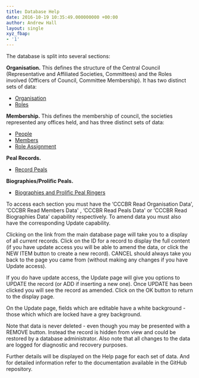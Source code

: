 ```yaml
---
title: Database Help
date: 2016-10-19 10:35:49.000000000 +00:00
author: Andrew Hall
layout: single
xyz_fbap:
- '1'
---
```

The database is split into several sections:

**Organisation.** This defines the structure of the Central Council (Representative and Affiliated Societies, Committees) and the Roles involved (Officers of Council, Committee Membership). It has two distinct sets of data:

  * [Organisation](http:///database/help/organisation/)
  * [Roles](http:///database/help/roles/)

**Membership.** This defines the membership of council, the societies represented any offices held, and has three distinct sets of data:

  * [People](http:///database/help/people/)
  * [Members](http:///database/help/members/)
  * [Role Assignment](http:///database/help/role-assignment/)

**Peal Records.**

  * [Record Peals](http:///database/help/record-peals/)

**Biographies/Prolific Peals.**

  * [Biographies and Prolific Peal Ringers](http:///database/help/biographies/)

To access each section you must have the &#8216;CCCBR Read Organisation Data&apos;, &#8216;CCCBR Read Members Data&apos; , &#8216;CCCBR Read Peals Data&apos; or &#8216;CCCBR Read Biographies Data&apos; capability respectively. To amend data you must also have the corresponding Update capability.

Clicking on the link from the main database page will take you to a display of all _current_ records. Click on the ID for a record to display the full content (if you have update access you will be able to amend the data, or click the NEW ITEM button to create a new record). CANCEL should always take you back to the page you came from (without making any changes if you have Update access).

If you do have update access, the Update page will give you options to UPDATE the record (or ADD if inserting a new one). Once UPDATE has been clicked you will see the record as amended. Click on the OK button to return to the display page.

On the Update page, fields which are editable have a white background - those which which are locked have a grey background.

Note that data is never deleted - even though you may be presented with a REMOVE button. Instead the record is hidden from view and could be restored by a database administrator. Also note that all changes to the data are logged for diagnostic and recovery purposes.

Further details will be displayed on the Help page for each set of data. And for detailed information refer to the documentation available in the GitHub repository.
